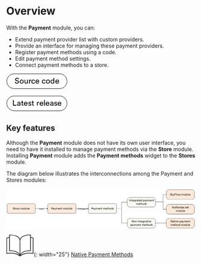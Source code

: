 # Overview

With the **Payment** module, you can:

* Extend payment provider list with custom providers.
* Provide an interface for managing these payment providers.
* Register payment methods using a code.
* Edit payment method settings.
* Connect payment methods to a store.

[![Source code](media/source_code.png)](https://github.com/VirtoCommerce/vc-module-payment)

[![Download](media/latest_release.png)](https://github.com/VirtoCommerce/vc-module-payment/releases)

## Key features

Although the **Payment** module does not have its own user interface, you need to have it installed to manage payment methods via the **Store** module. Installing **Payment** module adds the **Payment methods** widget to the **Stores** module.

The diagram below illustrates the interconnections among the Payment and Stores modules:
<br>
<br>
![Key entities](media/key-entities.png)

![Readmore](media/readmore.png){: width="25"} [Native Payment Methods](../native-payment-methods/overview.md)
